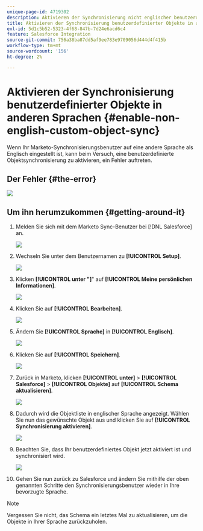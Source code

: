 ```yaml
---
unique-page-id: 4719302
description: Aktivieren der Synchronisierung nicht englischer benutzerdefinierter Objekte - Marketo-Dokumente - Produktdokumentation
title: Aktivieren der Synchronisierung benutzerdefinierter Objekte in anderen Sprachen
exl-id: 5d1c5b52-5323-4f68-847b-7d24e6acd6c4
feature: Salesforce Integration
source-git-commit: 756a38ba87dd5af9ee783e9709056d444d4f415b
workflow-type: tm+mt
source-wordcount: '156'
ht-degree: 2%

---
```


# Aktivieren der Synchronisierung benutzerdefinierter Objekte in anderen Sprachen {#enable-non-english-custom-object-sync}

Wenn Ihr Marketo-Synchronisierungsbenutzer auf eine andere Sprache als Englisch eingestellt ist, kann beim Versuch, eine benutzerdefinierte Objektsynchronisierung zu aktivieren, ein Fehler auftreten.

## Der Fehler {#the-error}

![](assets/image2014-12-10-13-3a17-3a51.png)

## Um ihn herumzukommen {#getting-around-it}

1. Melden Sie sich mit dem Marketo Sync-Benutzer bei [!DNL Salesforce] an.

   ![](assets/image2014-12-10-13-3a18-3a1.png)

1. Wechseln Sie unter dem Benutzernamen zu **[!UICONTROL Setup]**.

   ![](assets/image2014-12-10-13-3a18-3a11.png)

1. Klicken **[!UICONTROL unter &quot;]**&quot; auf **[!UICONTROL Meine persönlichen Informationen]**.

   ![](assets/image2014-12-10-13-3a18-3a22.png)

1. Klicken Sie auf **[!UICONTROL Bearbeiten]**.

   ![](assets/image2014-12-10-13-3a18-3a32.png)

1. Ändern Sie **[!UICONTROL Sprache]** in **[!UICONTROL Englisch]**.

   ![](assets/image2014-12-10-13-3a18-3a45.png)

1. Klicken Sie auf **[!UICONTROL Speichern]**.

   ![](assets/image2014-12-10-13-3a18-3a55.png)

1. Zurück in Marketo, klicken **[!UICONTROL unter]** > **[!UICONTROL Salesforce]** > **[!UICONTROL Objekte]** auf **[!UICONTROL Schema aktualisieren]**.

   ![](assets/image2014-12-10-13-3a19-3a6.png)

1. Dadurch wird die Objektliste in englischer Sprache angezeigt. Wählen Sie nun das gewünschte Objekt aus und klicken Sie auf **[!UICONTROL Synchronisierung aktivieren]**.

   ![](assets/image2014-12-10-13-3a19-3a16.png)

1. Beachten Sie, dass Ihr benutzerdefiniertes Objekt jetzt aktiviert ist und synchronisiert wird.

   ![](assets/image2014-12-10-13-3a19-3a26.png)

1. Gehen Sie nun zurück zu Salesforce und ändern Sie mithilfe der oben genannten Schritte den Synchronisierungsbenutzer wieder in Ihre bevorzugte Sprache.

>[!NOTE]
>
>Vergessen Sie nicht, das Schema ein letztes Mal zu aktualisieren, um die Objekte in Ihrer Sprache zurückzuholen.
